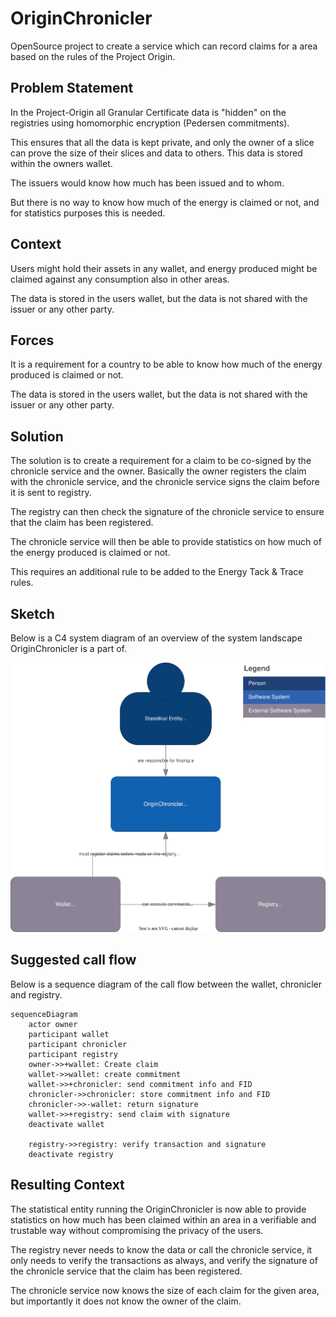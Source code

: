 # OriginChronicler

OpenSource project to create a service which can record claims for a area based on the rules of the Project Origin.

## Problem Statement

In the Project-Origin all Granular Certificate data is "hidden" on the registries using homomorphic encryption (Pedersen commitments).

This ensures that all the data is kept private, and only the owner of a slice can prove the size of their slices and data to others.
This data is stored within the owners wallet.

The issuers would know how much has been issued and to whom.

But there is no way to know how much of the energy is claimed or not, and for statistics purposes this is needed.

## Context

Users might hold their assets in any wallet, and energy produced might be claimed against any consumption also in other areas.

The data is stored in the users wallet, but the data is not shared with the issuer or any other party.

## Forces

It is a requirement for a country to be able to know how much of the energy produced is claimed or not.

The data is stored in the users wallet, but the data is not shared with the issuer or any other party.

## Solution

The solution is to create a requirement for a claim to be co-signed by the chronicle service and the owner.
Basically the owner registers the claim with the chronicle service, and the chronicle service signs the claim before it is sent to registry.

The registry can then check the signature of the chronicle service to ensure that the claim has been registered.

The chronicle service will then be able to provide statistics on how much of the energy produced is claimed or not.

This requires an additional rule to be added to the Energy Tack & Trace rules.

## Sketch

Below is a C4 system diagram of an overview of the system landscape OriginChronicler is a part of.

![C4 System Diagram](./doc/diagrams/system-c4.drawio.svg)

## Suggested call flow

Below is a sequence diagram of the call flow between the wallet, chronicler and registry.

```mermaid
sequenceDiagram
    actor owner
    participant wallet
    participant chronicler
    participant registry
    owner->>+wallet: Create claim
    wallet->>wallet: create commitment
    wallet->>+chronicler: send commitment info and FID
    chronicler->>chronicler: store commitment info and FID
    chronicler->>-wallet: return signature
    wallet->>+registry: send claim with signature
    deactivate wallet

    registry->>registry: verify transaction and signature
    deactivate registry

```

## Resulting Context

The statistical entity running the OriginChronicler is now able to provide statistics
on how much has been claimed within an area in a verifiable and trustable way without compromising the privacy of the users.

The registry never needs to know the data or call the chronicle service,
it only needs to verify the transactions as always, and verify the signature of the chronicle service that the claim has been registered.

The chronicle service now knows the size of each claim for the given area, but importantly it does not know the owner of the claim.
